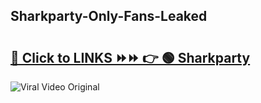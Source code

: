 
 ## Sharkparty-Only-Fans-Leaked

# <h2><a href="https://clipsfans.com/Sharkparty&ref=git">🔗 Click to LINKS ⏩⏩ 👉 🟢 Sharkparty </a></h2>

<a href="https://clipsfans.com/Sharkparty&ref=git" rel="nofollow" data-target="animated-image.originalLink"><img src="https://i.ibb.co.com/xMMVF88/686577567.gif" alt="Viral Video Original" style="max-width: 100%; display: inline-block;" data-target="animated-image.originalImage"></a>

